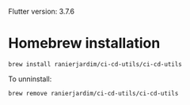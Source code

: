 



Flutter version: 3.7.6


# Homebrew installation

```console
brew install ranierjardim/ci-cd-utils/ci-cd-utils
```

To unninstall:

```console
brew remove ranierjardim/ci-cd-utils/ci-cd-utils
```